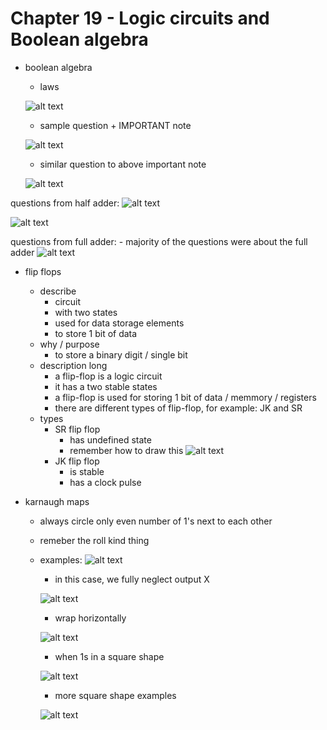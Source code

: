 # Chapter 19 - Logic circuits and Boolean algebra

- boolean algebra
    - laws
    
    ![alt text](images/image-2.png)
    
    - sample question + IMPORTANT note
    
    ![alt text](images/image-8.png)

    - similar question to above important note

    ![alt text](images/image-9.png)

questions from half adder:
![alt text](images/image-1.png)

![alt text](images/image-7.png)

questions from full adder:
    - majority of the questions were about the full adder
![alt text](images/image.png)

- flip flops
    - describe
        - circuit
        -  with two states
        - used for data storage elements
        - to store 1 bit of data
    - why / purpose
        - to store a binary digit / single bit
    - description long
        - a flip-flop is a logic circuit
        - it has a two stable states
        - a flip-flop is used for storing 1 bit of data / memmory / registers
        - there are different types of flip-flop, for example: JK and SR
    - types
        - SR flip flop
            - has undefined state
            - remember how to draw this
            ![alt text](images/image-3.png)
        - JK flip flop
            - is stable
            - has a clock pulse


- karnaugh maps
    - always circle only even number of 1's next to each other
    - remeber the roll kind thing
    - examples:
        ![alt text](images/image-4.png)

        - in this case, we fully neglect output X

        ![alt text](images/image-5.png)

        - wrap horizontally

        ![alt text](images/image-6.png)

        - when 1s in a square shape

        ![alt text](images/image-10.png)

        - more square shape examples

        ![alt text](images/image-11.png)